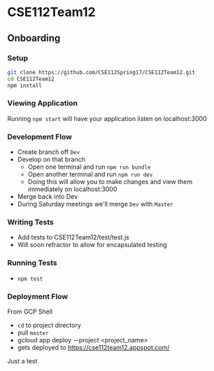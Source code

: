 # CSE112Team12
## Onboarding

### Setup
```bash
git clone https://github.com/CSE112Spring17/CSE112Team12.git
cd CSE112Team12
npm install
```
### Viewing Application
Running `npm start` will have your application listen on localhost:3000

### Development Flow
* Create branch off `Dev`
* Develop on that branch
	* Open one terminal and run `npm run bundle`
	* Open another terminal and run `npm run dev`
	* Doing this will allow you to make changes and view them immediately on localhost:3000
* Merge back into Dev
* During Saturday meetings we'll merge `Dev` with `Master`

### Writing Tests
* Add tests to CSE112Team12/test/test.js
* Will soon refractor to allow for encapsulated testing

### Running Tests
* `npm test`

### Deployment Flow
From GCP Shell

- `cd` to project directory
- pull `master`
- gcloud app deploy --project <project_name>
- gets deployed to https://cse112team12.appspot.com/

Just a test
